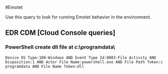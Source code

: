#Emotet

Use this query to look for running Emotet behavior in the environment.

## EDR CDM [Cloud Console queries]

### PowerShell create dll file at c:\programdata\

```
Device OS Type:100-Windows AND Event Type Id:8003-File Activity AND Disposition:1 AND Actor File Name:powershell.exe AND File Path Token:c programdata AND File Name Token:dll

```
